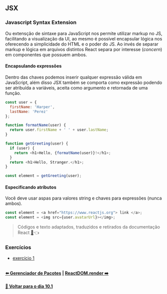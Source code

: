 ## JSX

### Javascript Syntax Extension
Ou extensção de sintaxe para JavaScript nos permite utilizar markup no JS, facilitando a visualização da UI, ao mesmo é possível encapsular lógica nos oferecendo a simplicidade do HTML e o poder do JS.
Ao invés de separar markup e lógica em arquivos distintos React separa por interesse (*concern*) em componentes que possuem ambos.

#### Encapsulando expressões
Dentro das chaves podemos inserir qualquer expressão válida em JavaScript, além disso JSX também se comporta como expressão podendo ser atribuída a variáveis, aceita como argumento e retornada de uma função.
~~~javascript
const user = {
  firstName: 'Harper',
  lastName: 'Perez'
};

function formatName(user) {
  return user.firstName + ' ' + user.lastName;
}

function getGreeting(user) {
  if (user) {
    return <h1>Hello, {formatName(user)}!</h1>;  
  }
  return <h1>Hello, Stranger.</h1>;
}

const element = getGreeting(user);
~~~
#### Especificando atributos
Você deve usar aspas para valores string e chaves para expressões (nunca ambos).
~~~javascript
const element = <a href="https://www.reactjs.org"> link </a>;
const element = <img src={user.avatarUrl}></img>;
~~~
> Códigos e texto adaptados, traduzidos e retirados da documentação React [:page_facing_up:](https://reactjs.org/docs/introducing-jsx.html):point_left:

### Exercícios
- [exercício 1](https://github.com/nnnnadia/trybe-exercicios/commit/dc56288996435ba5bea4c5a6a5922dddae246f55)

##

#### [:arrow_left: Gerenciador de Pacotes](./gerenciador-pacotes.md#gerenciador-de-pacotes) | [ReactDOM.render :arrow_right:](./reactdom-render.md#reactdomrender)

#### [:date: Voltar para o dia 10.1](../#101-hello-world-no-react)
